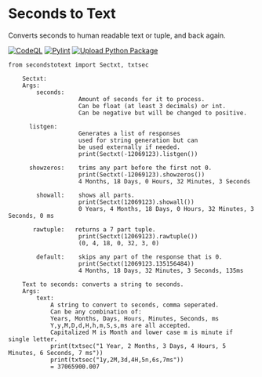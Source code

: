 # Seconds to Text

Converts seconds to human readable text or tuple, and back again.

[![CodeQL](https://github.com/Sumiza/secondstotext/actions/workflows/codeql-analysis.yml/badge.svg)](https://github.com/Sumiza/secondstotext/actions/workflows/codeql-analysis.yml)
[![Pylint](https://github.com/Sumiza/secondstotext/actions/workflows/pylint.yml/badge.svg)](https://github.com/Sumiza/secondstotext/actions/workflows/pylint.yml) 
[![Upload Python Package](https://github.com/Sumiza/secondstotext/actions/workflows/python-publish.yml/badge.svg)](https://pypi.org/project/secondstotext/) 

```
from secondstotext import Sectxt, txtsec
```

```
    Sectxt:
    Args:
        seconds:
                    Amount of seconds for it to process.
                    Can be float (at least 3 decimals) or int.
                    Can be negative but will be changed to positive.

      listgen:
                    Generates a list of responses
                    used for string generation but can
                    be used externally if needed.
                    print(Sectxt(-12069123).listgen())

      showzeros:    trims any part before the first not 0.
                    print(Sectxt(-12069123).showzeros())
                    4 Months, 18 Days, 0 Hours, 32 Minutes, 3 Seconds

        showall:    shows all parts.
                    print(Sectxt(12069123).showall())
                    0 Years, 4 Months, 18 Days, 0 Hours, 32 Minutes, 3 Seconds, 0 ms

       rawtuple:   returns a 7 part tuple.
                    print(Sectxt(12069123).rawtuple())
                    (0, 4, 18, 0, 32, 3, 0)

        default:    skips any part of the response that is 0.
                    print(Sectxt(12069123.135156484))
                    4 Months, 18 Days, 32 Minutes, 3 Seconds, 135ms
```

```
    Text to seconds: converts a string to seconds.
    Args:
        text:
            A string to convert to seconds, comma seperated.
            Can be any combination of:
            Years, Months, Days, Hours, Minutes, Seconds, ms
            Y,y,M,D,d,H,h,m,S,s,ms are all accepted.
            Capitalized M is Month and lower case m is minute if single letter.
            print(txtsec("1 Year, 2 Months, 3 Days, 4 Hours, 5 Minutes, 6 Seconds, 7 ms"))
            print(txtsec("1y,2M,3d,4H,5n,6s,7ms"))
            = 37065900.007
```
